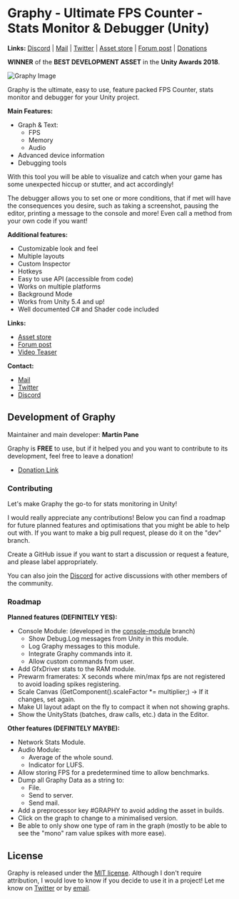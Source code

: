# Graphy - Ultimate FPS Counter - Stats Monitor & Debugger (Unity)

**Links:** [Discord](https://discord.gg/2KgNEHK?) | [Mail](martintayx@gmail.com) | [Twitter](https://twitter.com/martinTayx) | [Asset store](https://assetstore.unity.com/packages/tools/gui/graphy-ultimate-stats-monitor-debugger-105778) | [Forum post](https://forum.unity.com/threads/graphy-ultimate-stats-monitor-debugger-released.517387/) | [Donations](https://www.paypal.me/MartinPaneUK)

**WINNER** of the **BEST DEVELOPMENT ASSET** in the **Unity Awards 2018**.

![Graphy Image](https://image.ibb.co/dbcDu8/2018_07_15_15_10_05.gif)

Graphy is the ultimate, easy to use, feature packed FPS Counter, stats monitor and debugger for your Unity project.

**Main Features:**
- Graph & Text:
  - FPS
  - Memory
  - Audio
- Advanced device information 
- Debugging tools 

With this tool you will be able to visualize and catch when your game has some unexpected hiccup or stutter, and act accordingly! 

The debugger allows you to set one or more conditions, that if met will have the consequences you desire, such as taking a screenshot, pausing the editor, printing a message to the console and more! Even call a method from your own code if you want! 

**Additional features:**
- Customizable look and feel 
- Multiple layouts 
- Custom Inspector 
- Hotkeys 
- Easy to use API (accessible from code) 
- Works on multiple platforms 
- Background Mode 
- Works from Unity 5.4 and up! 
- Well documented C# and Shader code included 

**Links:**
- [Asset store](https://assetstore.unity.com/packages/tools/gui/graphy-ultimate-stats-monitor-debugger-105778)
- [Forum post](https://forum.unity.com/threads/graphy-ultimate-stats-monitor-debugger-released.517387/)
- [Video Teaser](https://youtu.be/2X3vXxLANk0)

**Contact:**
- [Mail](martintayx@gmail.com)
- [Twitter](https://twitter.com/martinTayx)
- [Discord](https://discord.gg/2KgNEHK?)

## Development of Graphy

Maintainer and main developer: **Martín Pane**

Graphy is **FREE** to use, but if it helped you and you want to contribute to its development, feel free to leave a donation! 

- [Donation Link](https://www.paypal.me/MartinPaneUK)

### Contributing

Let's make Graphy the go-to for stats monitoring in Unity!

I would really appreciate any contributions! Below you can find a roadmap for future planned features and optimisations that you might be able to help out with. If you want to make a big pull request, please do it on the "dev" branch.

Create a GitHub issue if you want to start a discussion or request a feature, and please label appropriately.

You can also join the [Discord](https://discord.gg/2KgNEHK?) for active discussions with other members of the community.

### Roadmap

**Planned features (DEFINITELY YES):**

  - Console Module: (developed in the [console-module](https://github.com/Tayx94/graphy/tree/console-module) branch)
    - Show Debug.Log messages from Unity in this module.
    - Log Graphy messages to this module.
    - Integrate Graphy commands into it.
    - Allow custom commands from user.
  - Add GfxDriver stats to the RAM module.
  - Prewarm framerates: X seconds where min/max fps are not registered to avoid loading spikes registering.
  - Scale Canvas (GetComponent<Canvas>().scaleFactor *= multiplier;) -> If it changes, set again.
  - Make UI layout adapt on the fly to compact it when not showing graphs.
  - Show the UnityStats (batches, draw calls, etc.) data in the Editor.
    
**Other features (DEFINITELY MAYBE):** 

  - Network Stats Module.
  - Audio Module:
  	- Average of the whole sound.
	- Indicator for LUFS.
  - Allow storing FPS for a predetermined time to allow benchmarks.
  - Dump all Graphy Data as a string to:
  	- File.
	- Send to server.
	- Send mail.
  - Add a preprocessor key #GRAPHY to avoid adding the asset in builds.
  - Click on the graph to change to a minimalised version.
  - Be able to only show one type of ram in the graph (mostly to be able to see the "mono" ram value spikes with more ease).
  
## License

Graphy is released under the [MIT license](https://github.com/Tayx94/graphy/blob/master/LICENSE). Although I don't require attribution, I would love to know if you decide to use it in a project! Let me know on [Twitter](https://twitter.com/martinTayx) or by [email](martintayx@gmail.com).
